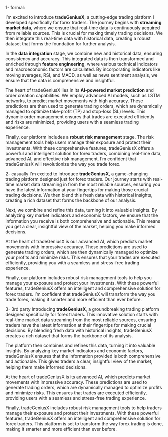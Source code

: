1- formal:

I’m excited to introduce **tradeGeniusX**, a cutting-edge trading platform I developed specifically for forex traders. The journey begins with **streaming market data**, where we ensure that real-time data is continuously acquired from reliable sources. This is crucial for making timely trading decisions. We then integrate this real-time data with historical data, creating a robust dataset that forms the foundation for further analysis.

In the **data integration** stage, we combine new and historical data, ensuring consistency and accuracy. This integrated data is then transformed and enriched through **feature engineering**, where various technical indicators and macroeconomic factors are calculated. By incorporating indicators like moving averages, RSI, and MACD, as well as news sentiment analysis, we ensure that the data is comprehensive and insightful.

The heart of tradeGeniusX lies in its **AI-powered market prediction** and order creation capabilities. We employ advanced AI models, such as LSTM networks, to predict market movements with high accuracy. These predictions are then used to generate trading orders, which are dynamically managed to optimize take-profit (TP) and stop-loss (SL) levels. This dynamic order management ensures that trades are executed efficiently and risks are minimized, providing users with a seamless trading experience.

Finally, our platform includes a **robust risk management** stage. The risk management tools help users manage their exposure and protect their investments. With these comprehensive features, tradeGeniusX offers a powerful and intelligent solution for forex traders, combining real-time data, advanced AI, and effective risk management. I’m confident that tradeGeniusX will revolutionize the way you trade forex.

2- casually
I'm excited to introduce **tradeGeniusX**, a game-changing trading platform designed just for forex traders. Our journey starts with real-time market data streaming in from the most reliable sources, ensuring you have the latest information at your fingertips for making those crucial trading decisions. We then blend this fresh data with historical insights, creating a rich dataset that forms the backbone of our analysis.

Next, we combine and refine this data, turning it into valuable insights. By analyzing key market indicators and economic factors, we ensure that the information you receive is both comprehensive and actionable. This means you get a clear, insightful view of the market, helping you make informed decisions.

At the heart of tradeGeniusX is our advanced AI, which predicts market movements with impressive accuracy. These predictions are used to generate trading orders, which are then dynamically managed to optimize your profits and minimize risks. This ensures that your trades are executed efficiently, providing you with a seamless and stress-free trading experience.

Finally, our platform includes robust risk management tools to help you manage your exposure and protect your investments. With these powerful features, tradeGeniusX offers an intelligent and comprehensive solution for forex traders. I’m confident that tradeGeniusX will transform the way you trade forex, making it smarter and more efficient than ever before.

3- 3rd party
Introducing **tradeGeniusX**, a groundbreaking trading platform designed specifically for forex traders. This innovative solution starts with real-time market data streaming from the most reliable sources, ensuring traders have the latest information at their fingertips for making crucial decisions. By blending fresh data with historical insights, tradeGeniusX creates a rich dataset that forms the backbone of its analysis.

The platform then combines and refines this data, turning it into valuable insights. By analyzing key market indicators and economic factors, tradeGeniusX ensures that the information provided is both comprehensive and actionable. This gives traders a clear, insightful view of the market, helping them make informed decisions.

At the heart of tradeGeniusX is its advanced AI, which predicts market movements with impressive accuracy. These predictions are used to generate trading orders, which are dynamically managed to optimize profits and minimize risks. This ensures that trades are executed efficiently, providing users with a seamless and stress-free trading experience.

Finally, tradeGeniusX includes robust risk management tools to help traders manage their exposure and protect their investments. With these powerful features, tradeGeniusX offers an intelligent and comprehensive solution for forex traders. This platform is set to transform the way forex trading is done, making it smarter and more efficient than ever before.

